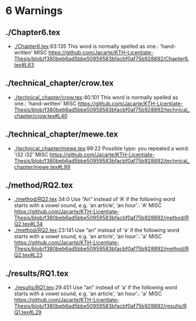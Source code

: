 # 6 Warnings
## ./Chapter6.tex
-  [./Chapter6.tex](https://github.com/Jacarte/KTH-Licentiate-Thesis/blob/f380beb6ad5bbe50959583bfacbf0af75b928892/Chapter6.tex#L63):63:135 This word is normally spelled as one.: 'hand-written'  MISC
https://github.com/Jacarte/KTH-Licentiate-Thesis/blob/f380beb6ad5bbe50959583bfacbf0af75b928892/Chapter6.tex#L63
## ./technical_chapter/crow.tex
-  [./technical_chapter/crow.tex](https://github.com/Jacarte/KTH-Licentiate-Thesis/blob/f380beb6ad5bbe50959583bfacbf0af75b928892/technical_chapter/crow.tex#L40):40:101 This word is normally spelled as one.: 'hand-written'  MISC
https://github.com/Jacarte/KTH-Licentiate-Thesis/blob/f380beb6ad5bbe50959583bfacbf0af75b928892/technical_chapter/crow.tex#L40
## ./technical_chapter/mewe.tex
-  [./technical_chapter/mewe.tex](https://github.com/Jacarte/KTH-Licentiate-Thesis/blob/f380beb6ad5bbe50959583bfacbf0af75b928892/technical_chapter/mewe.tex#L99):99:22 Possible typo: you repeated a word: 'i32 
        i32'  MISC
https://github.com/Jacarte/KTH-Licentiate-Thesis/blob/f380beb6ad5bbe50959583bfacbf0af75b928892/technical_chapter/mewe.tex#L99
## ./method/RQ2.tex
-  [./method/RQ2.tex](https://github.com/Jacarte/KTH-Licentiate-Thesis/blob/f380beb6ad5bbe50959583bfacbf0af75b928892/method/RQ2.tex#L34):34:0 Use “An” instead of ‘A’ if the following word starts with a vowel sound, e.g. ‘an article’, ‘an hour’.: 'A'  MISC
https://github.com/Jacarte/KTH-Licentiate-Thesis/blob/f380beb6ad5bbe50959583bfacbf0af75b928892/method/RQ2.tex#L34
-  [./method/RQ2.tex](https://github.com/Jacarte/KTH-Licentiate-Thesis/blob/f380beb6ad5bbe50959583bfacbf0af75b928892/method/RQ2.tex#L23):23:141 Use “an” instead of ‘a’ if the following word starts with a vowel sound, e.g. ‘an article’, ‘an hour’.: 'a'  MISC
https://github.com/Jacarte/KTH-Licentiate-Thesis/blob/f380beb6ad5bbe50959583bfacbf0af75b928892/method/RQ2.tex#L23
## ./results/RQ1.tex
-  [./results/RQ1.tex](https://github.com/Jacarte/KTH-Licentiate-Thesis/blob/f380beb6ad5bbe50959583bfacbf0af75b928892/results/RQ1.tex#L29):29:451 Use “an” instead of ‘a’ if the following word starts with a vowel sound, e.g. ‘an article’, ‘an hour’.: 'a'  MISC
https://github.com/Jacarte/KTH-Licentiate-Thesis/blob/f380beb6ad5bbe50959583bfacbf0af75b928892/results/RQ1.tex#L29
